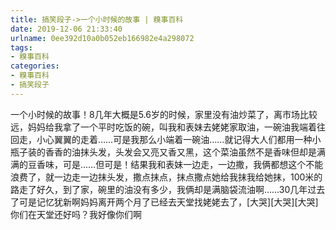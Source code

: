 ```yaml
---
title: 搞笑段子->一个小时候的故事 | 糗事百科
date: 2019-12-06 21:33:40
urlname: 0ee392d10a0b052eb166982e4a298072
tags: 
- 糗事百科
categories:
- 糗事百科
- 搞笑段子
---
```

一个小时候的故事！8几年大概是5.6岁的时候，家里没有油炒菜了，离市场比较远，妈妈给我拿了一个平时吃饭的碗，叫我和表妹去姥姥家取油，一碗油我端着往回走，小心翼翼的走着……可是我那么小端着一碗油……就记得大人们都用一种小瓶子装的香香的油抹头发，头发会又亮又香又黑，这个菜油虽然不是香味但却是满满的豆香味，可是……但可是！结果我和表妹一边走，一边撒，我俩都想这个不能浪费了，就一边走一边抹头发，撒点抹点，抹点撒点她给我抹我给她抹，100米的路走了好久，到了家，碗里的油没有多少，我俩却是满脑袋流油啊……30几年过去了可是记忆犹新啊妈妈离开两个月了已经去天堂找姥姥去了，[大哭][大哭][大哭]你们在天堂还好吗？我好像你们啊


